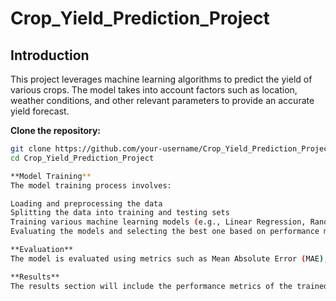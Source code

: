 # Crop_Yield_Prediction_Project

## Introduction
This project leverages machine learning algorithms to predict the yield of various crops. The model takes into account factors such as location, weather conditions, and other relevant parameters to provide an accurate yield forecast.


 **Clone the repository:**
   ```bash
   git clone https://github.com/your-username/Crop_Yield_Prediction_Project.git
   cd Crop_Yield_Prediction_Project

**Model Training**
The model training process involves:

Loading and preprocessing the data
Splitting the data into training and testing sets
Training various machine learning models (e.g., Linear Regression, Random Forest, etc.)
Evaluating the models and selecting the best one based on performance metrics

**Evaluation**
The model is evaluated using metrics such as Mean Absolute Error (MAE), Root Mean Squared Error (RMSE), and R-squared score to assess its accuracy and reliability.

**Results**
The results section will include the performance metrics of the trained model on the test set, along with visualizations such as feature importance and prediction vs actual yield plots.

